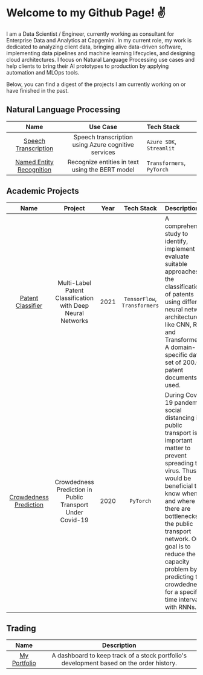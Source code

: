 # Welcome to my Github Page! ✌️

I am a Data Scientist / Engineer, currently working as consultant for Enterprise Data and Analytics at Capgemini. In my current role, my work is dedicated to analyzing client data, bringing alive data-driven software, implementing data pipelines and machine learning lifecycles, and designing cloud architectures. I focus on Natural Language Processing use cases and help clients to bring their AI prototypes to production by applying automation and MLOps tools.


Below, you can find a digest of the projects I am currently working on or have finished in the past.
 
## Natural Language Processing

  | Name   | Use Case | Tech Stack |
  |:---:   | :---: | :---
  | [Speech Transcription](https://github.com/cdrc1103/SpeechTranscription) | Speech transcription using Azure cognitive services |`Azure SDK`, `Streamlit`|
  | [Named Entity Recognition](https://github.com/cdrc1103/NER/tree/main/BERT)| Recognize entities in text using the BERT model | `Transformers`, `PyTorch`|

## Academic Projects

  | Name   | Project | Year | Tech Stack | Description
  |:---:   | :---: | :---: | :---: |:---
  | [Patent Classifier](https://github.com/cdrc1103/PatentClassifier) | Multi-Label Patent Classification with Deep Neural Networks |2021| `TensorFlow`, `Transformers` |A comprehensive study to identify, implement and evaluate suitable approaches for the classification of patents using different neural network architectures like CNN, RNN, and Transformers. A domain-specific data set of 200.000 patent documents is used.
  | [Crowdedness Prediction](https://github.com/cdrc1103/CrowdednessPrediction) | Crowdedness Prediction in Public Transport Under Covid-19 |2020|`PyTorch`| During Covid-19 pandemic social distancing in public transport is an important matter to prevent spreading the virus. Thus, it would be beneficial to know when and where there are bottlenecks in the public transport network. Our goal is to reduce the capacity problem by predicting the crowdedness for a specified time interval with RNNs.

## Trading
  | Name   | Description |
  |:---:   | :---: |
  | [My Portfolio](https://github.com/cdrc1103/MyPortfolio) | A dashboard to keep track of a stock portfolio's development based on the order history. |
